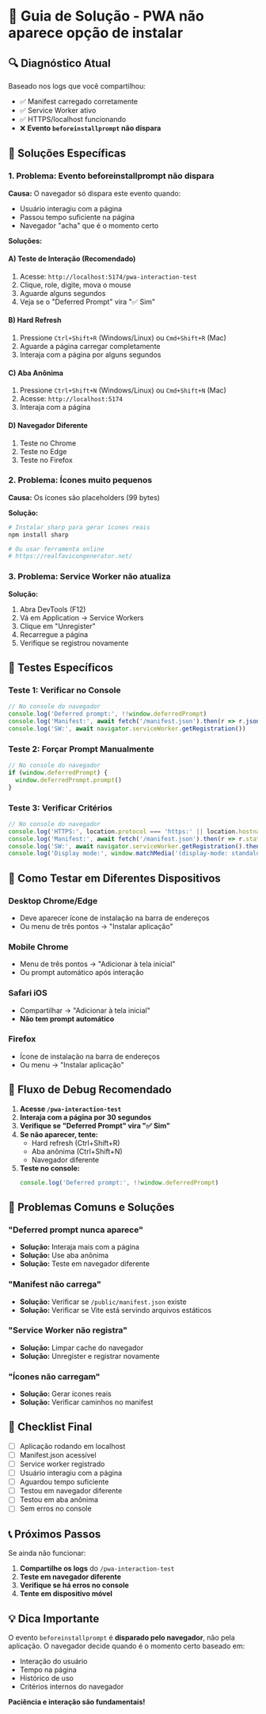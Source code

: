 # 🚀 Guia de Solução - PWA não aparece opção de instalar

## 🔍 Diagnóstico Atual

Baseado nos logs que você compartilhou:
- ✅ Manifest carregado corretamente
- ✅ Service Worker ativo
- ✅ HTTPS/localhost funcionando
- ❌ **Evento `beforeinstallprompt` não dispara**

## 🎯 Soluções Específicas

### 1. **Problema: Evento beforeinstallprompt não dispara**

**Causa:** O navegador só dispara este evento quando:
- Usuário interagiu com a página
- Passou tempo suficiente na página
- Navegador "acha" que é o momento certo

**Soluções:**

#### A) **Teste de Interação** (Recomendado)
1. Acesse: `http://localhost:5174/pwa-interaction-test`
2. Clique, role, digite, mova o mouse
3. Aguarde alguns segundos
4. Veja se o "Deferred Prompt" vira "✅ Sim"

#### B) **Hard Refresh**
1. Pressione `Ctrl+Shift+R` (Windows/Linux) ou `Cmd+Shift+R` (Mac)
2. Aguarde a página carregar completamente
3. Interaja com a página por alguns segundos

#### C) **Aba Anônima**
1. Pressione `Ctrl+Shift+N` (Windows/Linux) ou `Cmd+Shift+N` (Mac)
2. Acesse: `http://localhost:5174`
3. Interaja com a página

#### D) **Navegador Diferente**
1. Teste no Chrome
2. Teste no Edge
3. Teste no Firefox

### 2. **Problema: Ícones muito pequenos**

**Causa:** Os ícones são placeholders (99 bytes)

**Solução:**
```bash
# Instalar sharp para gerar ícones reais
npm install sharp

# Ou usar ferramenta online
# https://realfavicongenerator.net/
```

### 3. **Problema: Service Worker não atualiza**

**Solução:**
1. Abra DevTools (F12)
2. Vá em Application → Service Workers
3. Clique em "Unregister"
4. Recarregue a página
5. Verifique se registrou novamente

## 🧪 Testes Específicos

### Teste 1: Verificar no Console
```javascript
// No console do navegador
console.log('Deferred prompt:', !!window.deferredPrompt)
console.log('Manifest:', await fetch('/manifest.json').then(r => r.json()))
console.log('SW:', await navigator.serviceWorker.getRegistration())
```

### Teste 2: Forçar Prompt Manualmente
```javascript
// No console do navegador
if (window.deferredPrompt) {
  window.deferredPrompt.prompt()
}
```

### Teste 3: Verificar Critérios
```javascript
// No console do navegador
console.log('HTTPS:', location.protocol === 'https:' || location.hostname === 'localhost')
console.log('Manifest:', await fetch('/manifest.json').then(r => r.status))
console.log('SW:', await navigator.serviceWorker.getRegistration().then(r => !!r))
console.log('Display mode:', window.matchMedia('(display-mode: standalone)').matches)
```

## 📱 Como Testar em Diferentes Dispositivos

### Desktop Chrome/Edge
- Deve aparecer ícone de instalação na barra de endereços
- Ou menu de três pontos → "Instalar aplicação"

### Mobile Chrome
- Menu de três pontos → "Adicionar à tela inicial"
- Ou prompt automático após interação

### Safari iOS
- Compartilhar → "Adicionar à tela inicial"
- **Não tem prompt automático**

### Firefox
- Ícone de instalação na barra de endereços
- Ou menu → "Instalar aplicação"

## 🔄 Fluxo de Debug Recomendado

1. **Acesse `/pwa-interaction-test`**
2. **Interaja com a página por 30 segundos**
3. **Verifique se "Deferred Prompt" vira "✅ Sim"**
4. **Se não aparecer, tente:**
   - Hard refresh (Ctrl+Shift+R)
   - Aba anônima (Ctrl+Shift+N)
   - Navegador diferente
5. **Teste no console:**
   ```javascript
   console.log('Deferred prompt:', !!window.deferredPrompt)
   ```

## 🚨 Problemas Comuns e Soluções

### "Deferred prompt nunca aparece"
- **Solução:** Interaja mais com a página
- **Solução:** Use aba anônima
- **Solução:** Teste em navegador diferente

### "Manifest não carrega"
- **Solução:** Verificar se `/public/manifest.json` existe
- **Solução:** Verificar se Vite está servindo arquivos estáticos

### "Service Worker não registra"
- **Solução:** Limpar cache do navegador
- **Solução:** Unregister e registrar novamente

### "Ícones não carregam"
- **Solução:** Gerar ícones reais
- **Solução:** Verificar caminhos no manifest

## 🎯 Checklist Final

- [ ] Aplicação rodando em localhost
- [ ] Manifest.json acessível
- [ ] Service worker registrado
- [ ] Usuário interagiu com a página
- [ ] Aguardou tempo suficiente
- [ ] Testou em navegador diferente
- [ ] Testou em aba anônima
- [ ] Sem erros no console

## 📞 Próximos Passos

Se ainda não funcionar:

1. **Compartilhe os logs** do `/pwa-interaction-test`
2. **Teste em navegador diferente**
3. **Verifique se há erros no console**
4. **Tente em dispositivo móvel**

## 💡 Dica Importante

O evento `beforeinstallprompt` é **disparado pelo navegador**, não pela aplicação. O navegador decide quando é o momento certo baseado em:
- Interação do usuário
- Tempo na página
- Histórico de uso
- Critérios internos do navegador

**Paciência e interação são fundamentais!** 